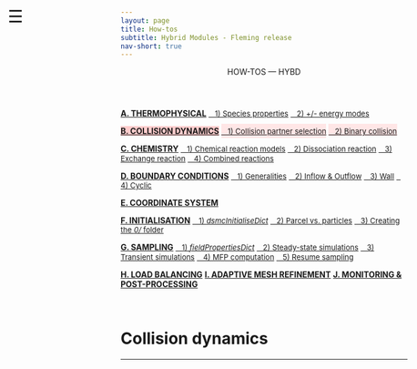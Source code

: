 ```yaml
---
layout: page
title: How-tos
subtitle: Hybrid Modules - Fleming release
nav-short: true
---
```


<div id="mySidenav" class="sidenav">
  <a href="javascript:void(0)" class="closebtn" onclick="closeNav()"><i class='fa fa-times'></i></a>
  <header>HOW-TOS — HYBD</header>
  <a href="https://hystrath.github.io/how-tos-picdsmc-fleming/how-tos-picdsmc-fleming-thermophysical/"><b>A. THERMOPHYSICAL</b></a>
  <a href="https://hystrath.github.io/how-tos-picdsmc-fleming/how-tos-picdsmc-fleming-thermophysical/#1-species-thermophysical-properties" style="padding-top:4px; padding-bottom:4px"><span style="font-size:13px">&nbsp;&nbsp; 1) Species properties</span></a>
  <a href="https://hystrath.github.io/how-tos-picdsmc-fleming/how-tos-picdsmc-fleming-thermophysical/#2-addingremoving-energy-modes"  style="padding-top:4px"><span style="font-size:13px">&nbsp;&nbsp; 2) +/- energy modes</span></a>

  <a href="https://hystrath.github.io/how-tos-picdsmc-fleming/how-tos-picdsmc-fleming-collision-dynamics" style="background-color:#FFCCCC"><b>B. COLLISION DYNAMICS</b></a>
  <a href="https://hystrath.github.io/how-tos-picdsmc-fleming/how-tos-picdsmc-fleming-collision-dynamics/#1-collision-partner-selection"  style="background-color:#FFE6E6; padding-top:4px; padding-bottom:4px"><span style="font-size:13px">&nbsp;&nbsp; 1) Collision partner selection</span></a>
  <a href="https://hystrath.github.io/how-tos-picdsmc-fleming/how-tos-picdsmc-fleming-collision-dynamics/#2-binary-collision"  style="background-color:#FFE6E6; padding-top:4px"><span style="font-size:13px">&nbsp;&nbsp; 2) Binary collision</span></a>

  <a href="https://hystrath.github.io/how-tos-picdsmc-fleming/how-tos-picdsmc-fleming-chemistry/"><b>C. CHEMISTRY</b></a>
  <a href="https://hystrath.github.io/how-tos-picdsmc-fleming/how-tos-picdsmc-fleming-chemistry/#1-chemical-reaction-models"  style="padding-top:4px; padding-bottom:4px"><span style="font-size:13px">&nbsp;&nbsp; 1) Chemical reaction models</span></a>
  <a href="https://hystrath.github.io/how-tos-picdsmc-fleming/how-tos-picdsmc-fleming-chemistry/#2-dissociation-reaction"  style="padding-top:4px; padding-bottom:4px"><span style="font-size:13px">&nbsp;&nbsp; 2) Dissociation reaction</span></a>
  <a href="https://hystrath.github.io/how-tos-picdsmc-fleming/how-tos-picdsmc-fleming-chemistry/#3-exchange-reaction"  style="padding-top:4px; padding-bottom:4px"><span style="font-size:13px">&nbsp;&nbsp; 3) Exchange reaction</span></a>
  <a href="https://hystrath.github.io/how-tos-picdsmc-fleming/how-tos-picdsmc-fleming-chemistry/#4-combined-reactions"  style="padding-top:4px"><span style="font-size:13px">&nbsp;&nbsp; 4) Combined reactions</span></a>

  <a href="https://hystrath.github.io/how-tos-picdsmc-fleming/how-tos-picdsmc-fleming-boundary-conditions"><b>D. BOUNDARY CONDITIONS</b></a>
  <a href="https://hystrath.github.io/how-tos-picdsmc-fleming/how-tos-picdsmc-fleming-boundary-conditions/#1-generalities"  style="padding-top:4px; padding-bottom:4px"><span style="font-size:13px">&nbsp;&nbsp; 1) Generalities</span></a>
  <a href="https://hystrath.github.io/how-tos-picdsmc-fleming/how-tos-picdsmc-fleming-boundary-conditions/#2-inflow--outflow-boundary-conditions"  style="padding-top:4px; padding-bottom:4px"><span style="font-size:13px">&nbsp;&nbsp; 2) Inflow & Outflow</span></a>
  <a href="https://hystrath.github.io/how-tos-picdsmc-fleming/how-tos-picdsmc-fleming-boundary-conditions/#3-wall-boundary-conditions"  style="padding-top:4px; padding-bottom:4px"><span style="font-size:13px">&nbsp;&nbsp; 3) Wall</span></a>
  <a href="https://hystrath.github.io/how-tos-picdsmc-fleming/how-tos-picdsmc-fleming-boundary-conditions/#4-cyclic-boundary-conditions"  style="padding-top:4px"><span style="font-size:13px">&nbsp;&nbsp; 4) Cyclic</span></a>
  
  <a href="https://hystrath.github.io/how-tos-picdsmc-fleming/how-tos-picdsmc-fleming-coordinate-system/"><b>E. COORDINATE SYSTEM</b></a>
  
  <a href="https://hystrath.github.io/how-tos-picdsmc-fleming/how-tos-picdsmc-fleming-initialisation/"><b>F. INITIALISATION</b></a>
  <a href="https://hystrath.github.io/how-tos-picdsmc-fleming/how-tos-picdsmc-fleming-initialisation/#1-the-dsmcinitialisedict-dictionary"  style="padding-top:4px; padding-bottom:4px"><span style="font-size:13px">&nbsp;&nbsp; 1) <i>dsmcInitialiseDict</i></span></a>
  <a href="https://hystrath.github.io/how-tos-picdsmc-fleming/how-tos-picdsmc-fleming-initialisation/#2-dsmc-parcel-vs-real-particles"  style="padding-top:4px; padding-bottom:4px"><span style="font-size:13px">&nbsp;&nbsp; 2) Parcel vs. particles</span></a>
  <a href="https://hystrath.github.io/how-tos-picdsmc-fleming/how-tos-picdsmc-fleming-initialisation/#3-creating-the-0-folder"  style="padding-top:4px"><span style="font-size:13px">&nbsp;&nbsp; 3) Creating the <i>0/</i> folder</span></a>
  
  <a href="https://hystrath.github.io/how-tos-picdsmc-fleming/how-tos-picdsmc-fleming-sampling/"><b>G. SAMPLING</b></a>
  <a href="https://hystrath.github.io/how-tos-picdsmc-fleming/how-tos-picdsmc-fleming-sampling/#1-the-fieldpropertiesdict-dictionary"  style="padding-top:4px; padding-bottom:4px"><span style="font-size:13px">&nbsp;&nbsp; 1) <i>fieldPropertiesDict</i></span></a>
  <a href="https://hystrath.github.io/how-tos-picdsmc-fleming/how-tos-picdsmc-fleming-sampling/#2-steady-state-simulations"  style="padding-top:4px; padding-bottom:4px"><span style="font-size:13px">&nbsp;&nbsp; 2) Steady-state simulations</span></a>
  <a href="https://hystrath.github.io/how-tos-picdsmc-fleming/how-tos-picdsmc-fleming-sampling/#3-transient-simulations" style="padding-top:4px; padding-bottom:4px"><span style="font-size:13px">&nbsp;&nbsp; 3) Transient simulations</span></a>
  <a href="https://hystrath.github.io/how-tos-picdsmc-fleming/how-tos-picdsmc-fleming-sampling/#4-mean-free-path-computation"  style="padding-top:4px; padding-bottom:4px"><span style="font-size:13px">&nbsp;&nbsp; 4) MFP computation</span></a>
  <a href="https://hystrath.github.io/how-tos-picdsmc-fleming/how-tos-picdsmc-fleming-sampling/#5-resume-sampling" style="padding-top:4px"><span style="font-size:13px">&nbsp;&nbsp; 5) Resume sampling</span></a>
  
  <a href="https://hystrath.github.io/how-tos-picdsmc-fleming/how-tos-picdsmc-fleming-load-balancing/"><b>H. LOAD BALANCING</b></a>
  <a href="https://hystrath.github.io/how-tos-picdsmc-fleming/how-tos-picdsmc-fleming/#i-adaptive-mesh-refinement"><b>I. ADAPTIVE MESH REFINEMENT</b></a>
  <a href="https://hystrath.github.io/how-tos-picdsmc-fleming/how-tos-picdsmc-fleming/#j-monitoring--post-processing"><b>J. MONITORING & POST-PROCESSING</b></a>
</div>

<span style="position: fixed;font-size:30px;cursor:pointer; margin:0px; top:60px;left:30px;" onclick="reopenNav()">&#9776;</span>

<script>
function openNav() {
  document.getElementById("mySidenav").style.width = "225px";
  document.getElementById("mySidenav").style.transition = "0s";
}

function closeNav() {
  document.getElementById("mySidenav").style.width = "0px";
}

function reopenNav() {
  document.getElementById("mySidenav").style.width = "225px";
  document.getElementById("mySidenav").style.transition = "0.5s";
}

openNav()
</script>

&nbsp; 

# Collision dynamics

---  
<!--## 1) Collision partner selection-->

<!--The No-Time-Counter of Bird is the only recommended collision partner selection model (others haven't been throughly tested). It is implemented as follows in <dirname>constant/</dirname><dict>dsmcProperties</dict>-->
<!--    -->
<!--```c++-->
<!--// Collision Partner Selection Model-->
<!--// ~~~~~~~~~~~~~~~~~~~~~~~~~~~~~~~~~-->

<!--collisionPartnerSelectionModel        noTimeCounter;-->
<!--```-->

<!--In this model, each cell have 8 subcells (2 in each direction) to reduce the mean collision separation.-->

<!--<br>-->

<!-----  -->
<!--## 2) Binary collision-->

<!--The available binary collision models are:  -->
<!--  - <dictval>VariableHardSphere</dictval>  -->
<!--  - <dictval>VariableSoftSphere</dictval>  -->
<!--  - <dictval>LarsenBorgnakkeVariableHardSphere</dictval>   -->
<!--  - <dictval>LarsenBorgnakkeVariableSoftSphere</dictval>   -->

<!--The selected model is defined for the entry <dictkey>BinaryCollisionModel</dictkey> and its parameters are given in the subsequent <subdict>#modelCoeffs</subdict> subdictionary. Here is an example for the <dictval>LarsenBorgnakkeVariableHardSphere</dictval> model, using constant collision numbers-->

<!--```c++-->
<!--// Binary Collision Model-->
<!--// ~~~~~~~~~~~~~~~~~~~~~~-->

<!--BinaryCollisionModel        LarsenBorgnakkeVariableHardSphere;-->

<!--LarsenBorgnakkeVariableHardSphereCoeffs-->
<!--{-->
<!--    rotationalRelaxationCollisionNumber   5.0;-->
<!--    vibrationalRelaxationCollisionNumber  50.0;-->
<!--    electronicRelaxationCollisionNumber   500.0;-->
<!--}-->
<!--```-->

<!--<b>NB</b>: the reference temperature $$T_{ref}$$ is set to 273 K by default.-->

<!--The vibrational collision number can be set to be a function of temperature, in which case the line -->

<!--```c++-->
<!--    vibrationalRelaxationCollisionNumber  50.0;-->
<!--```-->

<!--should be deleted and replaced by another entry. The available options for a variable vibrational collision number are as follows: -->

<!--```c++-->
<!--    inverseZvFormulation           "pre-2008"; // (uses the collision temperature)-->
<!--    inverseZvFormulation               "2008"; // (uses the overall temperature)-->
<!--```-->

<!--and if the entry <dictkey>inverseZvFormulation</dictkey> is not specified, then $$Z_{vib}$$ will be defined as in Bird's 2013 book.  The `"pre-2008"` and `2013` models differ by a coefficient 1/5 and are both using the collision temperature. This is the recommended option and it is shown below-->

<!--```c++-->
<!--// Binary Collision Model-->
<!--// ~~~~~~~~~~~~~~~~~~~~~~-->

<!--BinaryCollisionModel        LarsenBorgnakkeVariableHardSphere;-->

<!--LarsenBorgnakkeVariableHardSphereCoeffs-->
<!--{-->
<!--    rotationalRelaxationCollisionNumber   5.0;-->
<!--    electronicRelaxationCollisionNumber   500.0;-->
<!--}-->
<!--```-->

<!--Please also refer to [A.1 Species thermophysical properties](https://hystrath.github.io/how-tos-picdsmc-fleming/how-tos-picdsmc-fleming-thermophysical/#1-species-thermophysical-properties) for the definitions of $$Z_{ref}$$ and $$T_{ref, Z_{ref}}$$. -->
